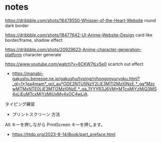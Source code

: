 # notes

https://dribbble.com/shots/16478550-Whisper-of-the-Heart-Website
round dark border

https://dribbble.com/shots/18477642-UI-Anime-Website-Design
card like border/frame, shadow effect

https://dribbble.com/shots/20929623-Anime-character-generation-platform
character generate

https://www.youtube.com/watch?v=6CKW7tLv5e0
scartch out effect


- https://manabi-gakushu.benesse.ne.jp/gakushu/typing/nihongonyuryoku.html?_gl=1*1ga4mam*_gcl_au*ODE2NTU5NzY2LjE3MTI2MzI0NzE.*_ga*MzcwMTMxNTE0LjE3MTI2MzI0NzE.*_ga_1YYYR3J6VM*MTcxMjYzMjQ3MS4xLjEuMTcxMjYzMjUxMy4xOC4wLjA.

タイピング練習

- プリントスクリーン 方法

Alt キーを押しながら PrintScreen キーを押します。 

- https://htdp.org/2023-8-14/Book/part_preface.html




